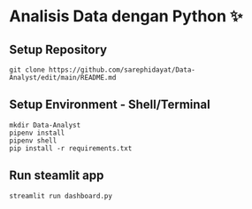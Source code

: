 # Analisis Data dengan Python ✨

## Setup Repository
```
git clone https://github.com/sarephidayat/Data-Analyst/edit/main/README.md
```

## Setup Environment - Shell/Terminal
```
mkdir Data-Analyst
pipenv install
pipenv shell
pip install -r requirements.txt
```

## Run steamlit app
```
streamlit run dashboard.py
```
